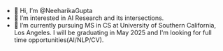 - 👋 Hi, I’m @NeeharikaGupta
- 👀 I’m interested in AI Research and its intersections.
- 🌱 I’m currently pursuing MS in CS at University of Southern California, Los Angeles. I will be graduating in May 2025 and I'm looking for full time opportunities(AI/NLP/CV).


<!---
NeeharikaGupta/NeeharikaGupta is a ✨ special ✨ repository because its `README.md` (this file) appears on your GitHub profile.
You can click the Preview link to take a look at your changes.
--->
